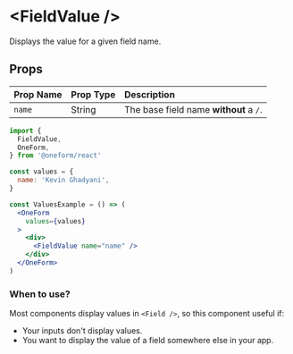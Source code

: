 # &lt;FieldValue /&gt;

Displays the value for a given field name.

## Props

| Prop Name | Prop Type | Description |
| :--- | :--- | :--- |
| `name` | String | The base field name **without** a `/`. |

```jsx
import {
  FieldValue,
  OneForm,
} from '@oneform/react'

const values = {
  name: 'Kevin Ghadyani',
}

const ValuesExample = () => (
  <OneForm
    values={values}
  >
    <div>
      <FieldValue name="name" />
    </div>
  </OneForm>
)
```

### When to use?

Most components display values in `<Field />`, so this component useful if:

* Your inputs don't display values.
* You want to display the value of a field somewhere else in your app.

